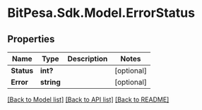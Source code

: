 
# BitPesa.Sdk.Model.ErrorStatus

## Properties

Name | Type | Description | Notes
------------ | ------------- | ------------- | -------------
**Status** | **int?** |  | [optional] 
**Error** | **string** |  | [optional] 

[[Back to Model list]](../README.md#documentation-for-models)
[[Back to API list]](../README.md#documentation-for-api-endpoints)
[[Back to README]](../README.md)

